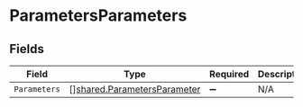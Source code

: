 # ParametersParameters


## Fields

| Field                                                                             | Type                                                                              | Required                                                                          | Description                                                                       |
| --------------------------------------------------------------------------------- | --------------------------------------------------------------------------------- | --------------------------------------------------------------------------------- | --------------------------------------------------------------------------------- |
| `Parameters`                                                                      | [][shared.ParametersParameter](../../../pkg/models/shared/parametersparameter.md) | :heavy_minus_sign:                                                                | N/A                                                                               |
